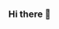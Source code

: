 ### Hi there 👋

<!--
**amrit-thapa-2044/amrit-thapa-2044** is a ✨ _special_ ✨ repository because its `README.md` (this file) appears on your GitHub profile.

My name is **Amrit Thapa**, a research analyst passionate about spatial analysis.
<br />

#
- 🎓 *Masters in Environmental Sciences @ [SES-JNU, Nepal](http://www.jnu.ac.in/) 2010*
- 🎓 *Masters by Research, Glaciology @ [DESE-KU, Nepal](https://ese.ku.edu.np/) 2014*

